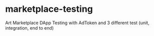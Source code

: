 # marketplace-testing
Art Marketplace DApp Testing with AdToken and 3 different test (unit, integration, end to end)
